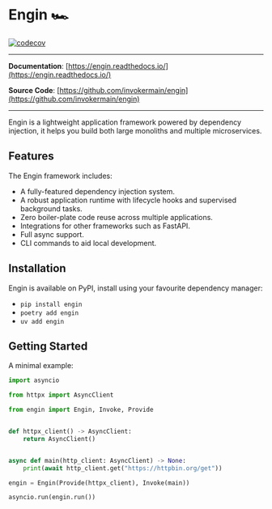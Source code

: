 # Engin 🏎️

[![codecov](https://codecov.io/gh/invokermain/engin/graph/badge.svg?token=4PJOIMV6IB)](https://codecov.io/gh/invokermain/engin)

---

**Documentation**: [https://engin.readthedocs.io/](https://engin.readthedocs.io/)

**Source Code**: [https://github.com/invokermain/engin](https://github.com/invokermain/engin)

---

Engin is a lightweight application framework powered by dependency injection, it helps
you build both large monoliths and multiple microservices.


## Features

The Engin framework includes:

- A fully-featured dependency injection system.
- A robust application runtime with lifecycle hooks and supervised background tasks.
- Zero boiler-plate code reuse across multiple applications.
- Integrations for other frameworks such as FastAPI.
- Full async support.
- CLI commands to aid local development.


## Installation

Engin is available on PyPI, install using your favourite dependency manager:

- `pip install engin`
- `poetry add engin`
- `uv add engin`

## Getting Started

A minimal example:

```python
import asyncio

from httpx import AsyncClient

from engin import Engin, Invoke, Provide


def httpx_client() -> AsyncClient:
    return AsyncClient()


async def main(http_client: AsyncClient) -> None:
    print(await http_client.get("https://httpbin.org/get"))

engin = Engin(Provide(httpx_client), Invoke(main))

asyncio.run(engin.run())
```

